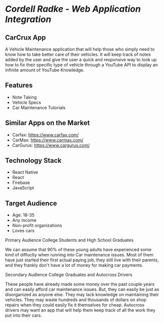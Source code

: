 *Cordell Radke - Web Application Integration*
===
CarCrux App
---
A Vehicle Maintenance application that will help those who simply need to know how to take better care of their vehicles. It will keep track of notes added by the user and give the user a quick and responsive way to look up how to fix their specific type of vehicle through a YouTube API to display an infinite amount of YouTube Knowledge.
##

Features
---
*	Note Taking
*	Vehicle Specs
*	Car Maintenance Tutorials

##
Similar Apps on the Market
---
* Carfax: https://www.carfax.com/
* CarMax: https://www.carmax.com/
* CarGurus: https://www.cargurus.com/
##
Technology Stack
---
*	React Native
*	React
*	Firebase
*	JavaScript

##
Target Audience
---
*	Age: 18-35
*	Any income 
*	Non-profit organizations
*	Loves cars 

Primary Audience
College Students and High School Graduates

We can assume that 90% of these young adults have experienced some kind of diffuclty when running into Car maintenance issues. Most of them have just started their first actual paying job, they still live with their parents, and they frankly don't have a lot of money for making car payments.

Secondary Audience
College Graduates and Autocross Drivers

These people have already made some money over the past couple years and can easily afford car maintenance issues. But, they can easily be just as disorganized as anyone else. They may lack knowledge on maintaining their vehicles. They may waste hundreds and thousands of dollars on shop repairs when they could easily fix it themselves for cheap. Autocross drivers may want an app that will help them keep track of all the work they put into their cars.
